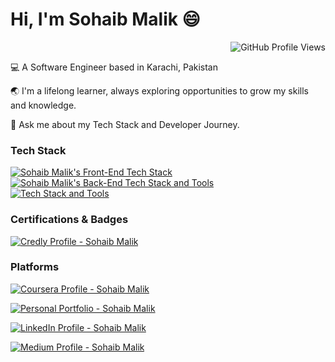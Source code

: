 <h1>Hi, I'm Sohaib Malik 😄</h1>

<div align = 'right'><img src="https://komarev.com/ghpvc/?username=sohaibdevv&style=flat&color=green&label=Profile+Views" alt="GitHub Profile Views"></div>

<p>💻 A Software Engineer based in Karachi, Pakistan</p>
<p>🌏 I'm a lifelong learner, always exploring opportunities to grow my skills and knowledge.</p>
<p>💬 Ask me about my Tech Stack and Developer Journey.</p>

<h3>Tech Stack</h3>
<p>
  <a href="https://skillicons.dev/icons?i=html,css,js,ts,react,next,tailwind,scss,mongodb,figma" rel="nofollow">
    <img src="https://skillicons.dev/icons?i=html,css,js,ts,react,next,tailwind,scss,mongodb,figma" alt="Sohaib Malik's Front-End Tech Stack">
  </a>
</br>
  <a href="https://go-skill-icons.vercel.app/api/icons?i=cs,dotnet,mysql,blazor,gemini,docker,azuredevops,githubcopilot,git&titles=true&theme=dark" rel="nofollow">
    <img src="https://go-skill-icons.vercel.app/api/icons?i=cs,dotnet,mysql,blazor,githubactions,docker,azuredevops,gemini,githubcopilot,git&titles=true&theme=dark" alt="Sohaib Malik's Back-End Tech Stack and Tools">
  </a>
  </br>
  <a href="https://go-skill-icons.vercel.app/api/icons?i=azure&titles=true&theme=dark" rel="nofollow">
    <img src="https://go-skill-icons.vercel.app/api/icons?i=azure&titles=true&theme=dark" alt="Tech Stack and Tools">
  </a>
</p>

<h3>Certifications & Badges</h3>
<p>
  <a href="https://www.credly.com/users/sohaibmalikdev" rel="nofollow">
    <img src="https://info.credly.com/hubfs/Credly_images_2022/Logo.svg" alt="Credly Profile - Sohaib Malik">
  </a>
</p>

<h3>Platforms</h3>
<p>
  <a href="https://www.coursera.org/learner/sohaibmalikdev" rel="nofollow">
    <img src="https://img.shields.io/badge/Coursera-%230056D2.svg?style=for-the-badge&logo=Coursera&logoColor=white" alt="Coursera Profile - Sohaib Malik">
  </a>
</p>
<p>
  <a href="https://sohaibmalikdev-portfolio.netlify.app/" rel="nofollow">
    <img src="https://img.shields.io/badge/Portfolio-%23000000.svg?style=for-the-badge&logo" alt="Personal Portfolio - Sohaib Malik">
  </a>
</p>
<p>
  <a href="https://www.linkedin.com/in/sohaib-m-malik/" rel="nofollow">
    <img src="https://img.shields.io/badge/linkedin-%230077B5.svg?style=for-the-badge&logo=linkedin&logoColor=white" alt="LinkedIn Profile - Sohaib Malik">
  </a>
</p>
<p>
  <a href="https://medium.com/@sohaibmalikdev" rel="nofollow">
    <img src="https://img.shields.io/badge/Medium-black?style=for-the-badge&logo=Medium&logoColor=white" alt="Medium Profile - Sohaib Malik">
  </a>
</p>
